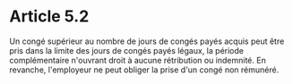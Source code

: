 # Article 5.2

Un congé supérieur au nombre de jours de congés payés acquis peut être pris dans la limite des jours de congés payés légaux, la période complémentaire n'ouvrant droit à aucune rétribution ou indemnité. En revanche, l'employeur ne peut obliger la prise d'un congé non rémunéré.

